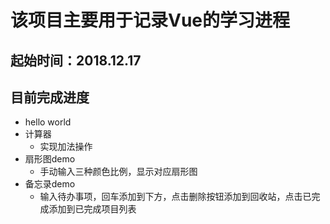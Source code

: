 该项目主要用于记录Vue的学习进程
============================
起始时间：2018.12.17
-------------------
## 目前完成进度<br>
* hello world<br>
* 计算器<br>
  * 实现加法操作<br>
* 扇形图demo<br>
  * 手动输入三种颜色比例，显示对应扇形图<br>
* 备忘录demo<br>
  * 输入待办事项，回车添加到下方，点击删除按钮添加到回收站，点击已完成添加到已完成项目列表<br>
